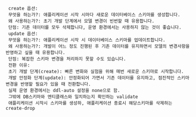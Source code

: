      create 옵션:
     무엇을 하는가?: 애플리케이션 시작 시마다 새로운 데이터베이스 스키마를 생성합니다.
     왜 사용하는가?: 초기 개발 단계에서 모델 변경이 빈번할 때 유용합니다.
     단점: 기존 데이터를 모두 삭제합니다, 운영 환경에서는 사용하지 않는 것이 좋습니다.
     update 옵션:
     무엇을 하는가?: 애플리케이션 시작 시 데이터베이스 스키마를 업데이트합니다.
     왜 사용하는가?: 개발이 어느 정도 진행된 후 기존 데이터를 유지하면서 모델의 변경사항을 반영하고 싶을 때 유용합니다.
     단점: 복잡한 스키마 변경을 처리하지 못할 수도 있습니다.
     전환 이유:
     초기 개발 단계(create): 빠른 변화와 실험을 위해 매번 새로운 스키마로 시작합니다.
     개발 안정화 단계(update): 안정화되어 가면서 기존 데이터를 유지하고, 점진적인 스키마 변경을 반영할 필요가 있을 때 전환합니다.
     실제 운영 환경에서는 ddl-auto 설정을 none으로 함.
     그밖에 DB스키마와 엔티클래스와 일치하는지 확인하는 validate
     애플리케이션 시작시 스키마를 생성하, 애플리케이션 종료시 해당스키마를 삭제하는 create-drop